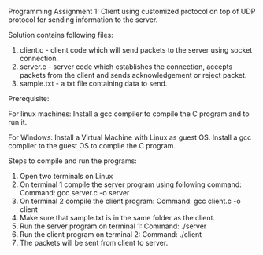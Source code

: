 Programming Assignment 1: Client using customized protocol on top of UDP protocol for sending information to the server.

Solution contains following files:
1. client.c - client code which will send packets to the server using socket connection.
2. server.c - server code which establishes the connection, accepts packets from the client and sends acknowledgement or reject packet.
3. sample.txt - a txt file containing data to send.

Prerequisite:

For linux machines:
Install a gcc compiler to compile the C program and to run it.

For Windows:
Install a Virtual Machine with Linux as guest OS. Install a gcc complier to the guest OS to complie the C program.

Steps to compile and run the programs:
1. Open two terminals on Linux
2. On terminal 1 compile the server program using following command:
Command:	gcc server.c -o server
3. On terminal 2 compile the client program:
Command:	gcc client.c -o client
4. Make sure that sample.txt is in the same folder as the client.
5. Run the server program on terminal 1:
Command:	./server
6. Run the client program on terminal 2:
Command:	./client
7. The packets will be sent from client to server.